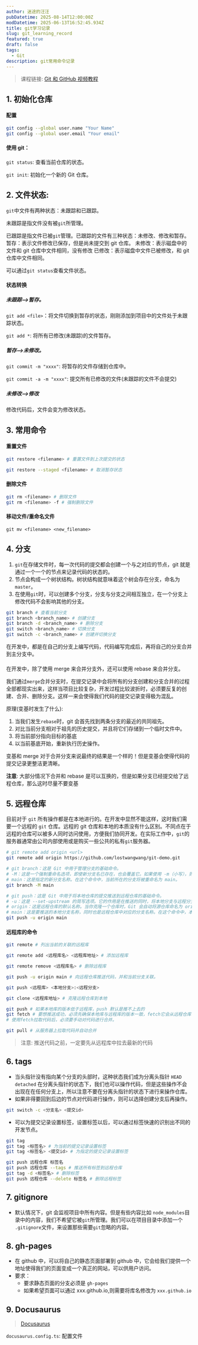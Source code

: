```yaml
---
author: 迷途的汪汪
pubDatetime: 2025-08-14T12:00:00Z
modDatetime: 2025-06-13T16:52:45.934Z
title: git学习记录
slug: git_learning_record
featured: true
draft: false
tags:
  - Git
description: git常用命令记录
---
```


> 课程链接: [Git 和 GitHub 视频教程](https://www.bilibili.com/video/BV1124y117Dr/?spm_id_from=333.1387.upload.video_card.click&vd_source=294ddfe7b7abecfae5ed497431cddc14)

## 1. 初始化仓库

#### 配置

```bash
git config --global user.name "Your Name"
git config --global user.email "Your email"
```

#### 使用 git：

`git status`: 查看当前仓库的状态。

`git init`: 初始化一个新的 Git 仓库。

## 2. 文件状态:

`git`中文件有两种状态：未跟踪和已跟踪。

未跟踪是指文件没有被`git`所管理。

已跟踪是指文件已被`git`管理。已跟踪的文件有三种状态：未修改、修改和暂存。
暂存：表示文件修改已保存，但是尚未提交到 git 仓库。
未修改：表示磁盘中的文件和 git 仓库中文件相同，没有修改
已修改：表示磁盘中文件已被修改，和 git 仓库中文件相同。

可以通过`git status`查看文件状态。

#### 状态转换

##### 未跟踪-->暂存。

`git add <file>`：将文件切换到暂存的状态，刚刚添加到项目中的文件处于未跟踪状态。

`git add *`: 将所有已修改(未跟踪)的文件暂存。

##### 暂存-->未修改。

`git commit -m "xxxx"`: 将暂存的文件存储到仓库中。

`git commit -a -m "xxxx"`: 提交所有已修改的文件(未跟踪的文件不会提交)

##### 未修改-->修改

修改代码后，文件会变为修改状态。

## 3. 常用命令

#### 重置文件

```bash
git restore <filename> # 重置文件到上次提交的状态

git restore --staged <filename> # 取消暂存状态

```

#### 删除文件

```bash
git rm <filename> # 删除文件
git rm <filename> -f # 强制删除文件
```

#### 移动文件/重命名文件

`git mv <filename> <new_filename>`

## 4. 分支

1. `git`在存储文件时，每一次代码的提交都会创建一个与之对应的节点，git 就是通过一个一个的节点来记录代码的状态的。
2. 节点会构成一个树状结构。树状结构就意味着这个树会存在分支，命名为`master`。
3. 在使用`git`时，可以创建多个分支，分支与分支之间相互独立，在一个分支上修改代码不会影响其他的分支。

```bash
git branch # 查看当前分支
git branch <branch_name> # 创建分支
git branch -d <branch_name> # 删除分支
git switch <branch_name> # 切换分支
git switch -c <branch_name> # 创建并切换分支
```

在开发中，都是在自己的分支上编写代码，代码编写完成后，再将自己的分支合并到主分支中。

####

在开发中，除了使用 merge 来合并分支外，还可以使用 rebase 来合并分支。

我们通过`merge`合并分支时，在提交记录中会将所有的分支创建和分支合并的过程全部都现实出来，这样当项目比较复杂，开发过程比较波折时，必须要反复的创建、合并、删除分支。这样一来会使得我们代码的提交记录变得极为混乱。

原理(变基时发生了什么):

1. 当我们发生`rebase`时，git 会首先找到两条分支的最近的共同祖先。
2. 对比当前分支相对于祖先的历史提交，并且将它们存储到一个临时文件中。
3. 将当前部分指向目标的基底
4. 以当前基底开始，重新执行历史操作。

变基和 merge 对于合并分支来说最终的结果是一个样的！但是变基会使得代码的提交记录更整洁更清晰。

**注意**: 大部分情况下合并和 rebase 是可以互换的，但是如果分支已经提交给了远程仓库，那么这时尽量不要变基

## 5. 远程仓库

目前对于 `git` 所有操作都是在本地进行的。在开发中显然不能这样，这时我们需要一个远程的 `git` 仓库。远程的 git 仓库和本地的本质没有什么区别。不同点在于远程的仓库可以被多人同时访问使用，方便我们协同开发。在实际工作中，`git`的服务器通常由公司内部使用或是购买一些公共的私有`git`服务器。

```bash
# git remote add origin <url>
git remote add origin https://github.com/lostwangwang/git-demo.git

# git branch：这是 Git 中用于管理分支的基础命令。
# -M：这是一个强制重命名选项，即使新分支名已存在，也会覆盖它。如果使用 -m（小写），则只有在新分支名不存在时才能重命名。
# main：这是指定的新分支名称。在这个命令中，当前所在的分支将被重命名为 main。
git branch -M main

# git push：这是 Git 中用于将本地仓库的提交推送到远程仓库的基础命令。
# -u：这是 --set-upstream 的简写选项。它的作用是在推送的同时，将本地分支与远程分支建立关联。这样在后续操作中，你可以直接使用 git push 或 git pull 命令，而无需每次都指定远程仓库和分支名。
# origin：这是远程仓库的默认名称。当你克隆一个仓库时，Git 会自动将源仓库命名为 origin。
# main：这是要推送的本地分支名称，同时也是远程仓库中对应的分支名称。在这个命令中，本地的 main 分支将被推送到远程仓库的 main 分支。
git push -u origin main
```

#### 远程库的命令

```bash
git remote # 列出当前的关联的远程库

git remote add <远程库名> <远程库地址> # 添加远程库

git remote remove <远程库名> # 删除远程库

git push -u origin main # 向远程仓库推送代码，并和当前分支关联。

git push <远程库> <本地分支>:<远程分支>

git clone <远程库地址> # 克隆远程仓库到本地

git push # 如果本地库的版本低于远程库，push 默认是推不上去的
git fetch # 要想推送成功，必须先确保本地库与远程库的版本一致，fetch它会从远程仓库下载所有代码，但是它不会将代码和当前分支自动合并。
# 使用fetch拉取代码后，必须要手动对代码进行合并。

git pull # 从服务器上拉取代码并自动合并
```

> 注意: 推送代码之前，一定要先从远程库中拉去最新的代码

## 6. tags

- 当头指针没有指向某个分支的头部时，这种状态我们成为分离头指针 `HEAD detached` 在分离头指针的状态下，我们也可以操作代码，但是这些操作不会出现在在任何分支上，所以注意不要在分离头指针的状态下进行来操作仓库。
- 如果非得要回到后边的节点对代码进行操作，则可以选择创建分支后再操作。

```bash
git switch -c <分支名> <提交id>
```

- 可以为提交记录设置标签，设置标签以后，可以通过标签快速的识别出不同的开发节点。

```bash
git tag
git tag <标签名> # 为当前的提交记录设置标签
git tag <标签名> <提交id> # 为指定的提交记录设置标签

git push 远程仓库 标签名
git push 远程仓库 --tags # 推送所有标签到远程仓库
git tag -d <标签名> # 删除标签
git push 远程仓库 --delete 标签名 # 删除远程标签
```

## 7. gitignore

- 默认情况下，git 会监视项目中所有内容。但是有些内容比如 `node_modules`目录中的内容，我们不希望它被`git`所管理。我们可以在项目目录中添加一个 `.gitignore`文件，来设置那些需要`git`忽略的内容。

## 8. gh-pages

- 在 github 中，可以将自己的静态页面部署到 github 中，它会给我们提供一个地址使得我们的页面变成一个真正的网站，可以供用户访问。
- 要求：
  - 要求静态页面的分支必须是 `gh-pages`
  - 如果希望页面可以通过 xxx.github.io,则需要将库名修改为 `xxx.github.io`

## 9. Docusaurus

> [Docusaurus](https://docusaurus.io/docs)

`docusaurus.config.ts`: 配置文件
